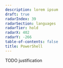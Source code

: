 ```yaml
---
description: lorem ipsum
draft: true
radarIndex: 39
radarSection: languages
radarTier: hold
radarX: 402
radarY: -266
table-of-contents: false
title: PowerShell
---
```


TODO justification
